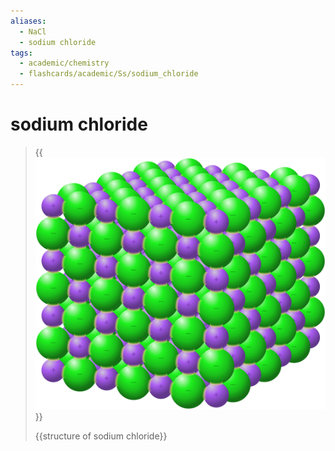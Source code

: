 ```yaml
---
aliases:
  - NaCl
  - sodium chloride
tags:
  - academic/chemistry
  - flashcards/academic/Ss/sodium_chloride
---
```


# sodium chloride

> {{![structure of sodium chloride](../archives/Wikimedia%20Commons/NaCl%20bonds.svg)}}
>
> {{structure of sodium chloride}} <!--SR:!2023-07-08,73,310!2023-07-08,73,310-->
